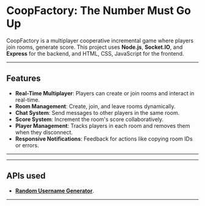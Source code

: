 # CoopFactory: The Number Must Go Up

CoopFactory is a multiplayer cooperative incremental game where players join rooms, generate score.
This project uses **Node.js**, **Socket.IO**, and **Express** for the backend, and HTML, CSS, JavaScript for the frontend.

---

## Features

- **Real-Time Multiplayer**: Players can create or join rooms and interact in real-time.
- **Room Management**: Create, join, and leave rooms dynamically.
- **Chat System**: Send messages to other players in the same room.
- **Score System**: Increment the room's score collaboratively.
- **Player Management**: Tracks players in each room and removes them when they disconnect.
- **Responsive Notifications**: Feedback for actions like copying room IDs or errors.

---

---

## APIs used

- [**Random Username Generator**](https://randomusernameapi.github.io/).

---
